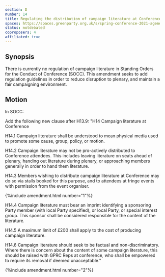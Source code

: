 ```yaml
---
section: D
number: 14
title: Regulating the distribution of campaign literature at Conference
spaces: https://spaces.greenparty.org.uk/s/spring-conference-2021-agenda-forum2/?contentId=78523
status: notdebated
coproposers: 4
affiliated: true
---
```

## Synopsis

There is currently no regulation of campaign literature in Standing Orders for the Conduct of Conference (SOCC). This amendment seeks to add regulation guidelines in order to reduce disruption to plenary, and maintain a fair campaigning environment.

## Motion

In SOCC:

Add the following new clause after H13.9:
"H14 Campaign literature at Conference

H14.1 Campaign literature shall be understood to mean physical media used to promote some cause, group, policy, or motion.

H14.2 Campaign literature may not be pro-actively distributed to Conference attendees. This includes leaving literature on seats ahead of plenary, handing out literature during plenary, or approaching members generally in order to hand them literature.

H14.3 Members wishing to distribute campaign literature at Conference may do so via stalls booked for this purpose, and to attendees at fringe events with permission from the event organiser.

{%include amendment.html number="1"%}

H14.4 Campaign literature must bear an imprint identifying a sponsoring Party member (with local Party specified), or local Party, or special interest group. This sponsor shall be considered responsible for the content of the literature.

H14.5 A maximum limit of £200 shall apply to the cost of producing campaign literature.

H14.6 Campaign literature should seek to be factual and non-discriminatory. Where there is concern about the content of some campaign literature, this should be raised with GPRC Reps at conference, who shall be empowered to require its removal if deemed unacceptable."

{%include amendment.html number="2"%}
